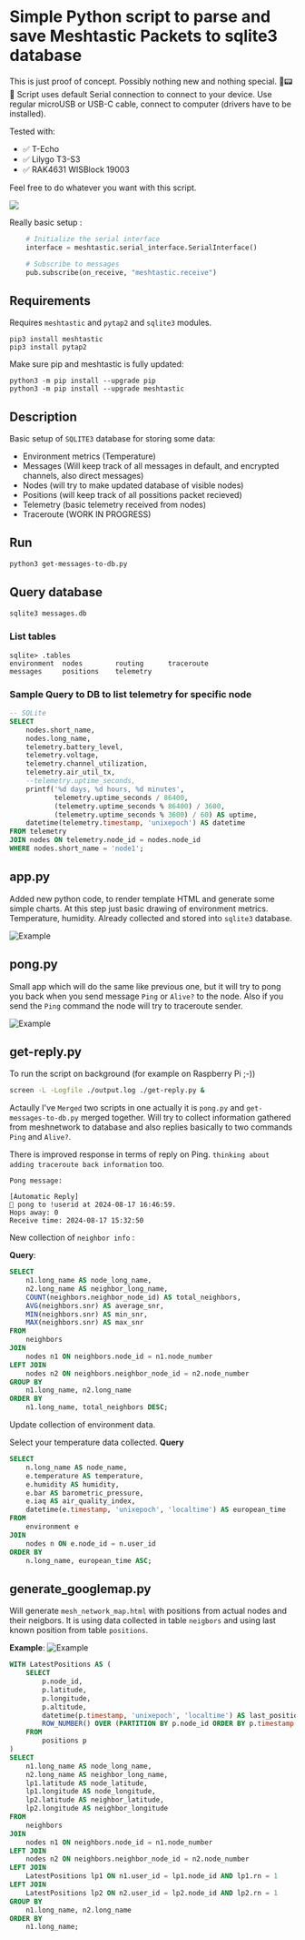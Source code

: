 # Simple Python script to parse and save Meshtastic Packets to sqlite3 database

This is just proof of concept. 
Possibly nothing new and nothing special. 🗼📟📡
Script uses default Serial connection to connect to your device. 
Use regular microUSB or USB-C cable, connect to computer (drivers have to be installed). 

Tested with: 

- ✅ T-Echo
- ✅ Lilygo T3-S3
- ✅ RAK4631 WISBlock 19003

Feel free to do whatever you want with this script. 

![](./images/screenshot.png)

Really basic setup :
```python
    # Initialize the serial interface
    interface = meshtastic.serial_interface.SerialInterface()

    # Subscribe to messages
    pub.subscribe(on_receive, "meshtastic.receive")
```

## Requirements

Requires `meshtastic` and `pytap2` and `sqlite3` modules.

```shell
pip3 install meshtastic
pip3 install pytap2
```

Make sure pip and meshtastic is fully updated:

```shell
python3 -m pip install --upgrade pip
python3 -m pip install --upgrade meshtastic
```

## Description

Basic setup of `SQLITE3` database for storing some data:

- Environment metrics (Temperature)
- Messages (Will keep track of all messages in default, and encrypted channels, also direct messages)
- Nodes (will try to make updated database of visible nodes)
- Positions (will keep track of all possitions packet recieved)
- Telemetry (basic telemetry received from nodes)
- Traceroute (WORK IN PROGRESS)

## Run 

```bash
python3 get-messages-to-db.py
```


## Query database

```bash
sqlite3 messages.db
```

### List tables

```shell
sqlite> .tables
environment  nodes        routing      traceroute 
messages     positions    telemetry 
```

### Sample Query to DB to list telemetry for specific node
```sql
-- SQLite
SELECT 
    nodes.short_name, 
    nodes.long_name, 
    telemetry.battery_level,
    telemetry.voltage, 
    telemetry.channel_utilization, 
    telemetry.air_util_tx,
    --telemetry.uptime_seconds,
    printf('%d days, %d hours, %d minutes', 
           telemetry.uptime_seconds / 86400, 
           (telemetry.uptime_seconds % 86400) / 3600, 
           (telemetry.uptime_seconds % 3600) / 60) AS uptime,
    datetime(telemetry.timestamp, 'unixepoch') AS datetime
FROM telemetry 
JOIN nodes ON telemetry.node_id = nodes.node_id
WHERE nodes.short_name = 'node1';


```
## app.py

Added new python code, to render template HTML and generate some simple charts.
At this step just basic drawing of environment metrics. Temperature, humidity.
Already collected and stored into `sqlite3` database. 

![Example](./images/dashboard_example.png)


## pong.py

Small app which will do the same like previous one, but it will try to pong you back when you send message `Ping` or `Alive?` to the node. 
Also if you send the `Ping` command the node will try to traceroute sender. 

![Example](./images/pongpythonscreenshot.png)

## get-reply.py

To run the script on background (for example on Raspberry Pi ;-))
```bash
screen -L -Logfile ./output.log ./get-reply.py &
```

Actaully I've `Merged` two scripts in one actually it is `pong.py` and `get-messages-to-db.py` merged together. Will try to collect information gathered from meshnetwork to database and also replies basically to two commands `Ping` and `Alive?`. 

There is improved response in terms of reply on Ping. `thinking about adding traceroute back information` too. 

`Pong message:`
```shell
[Automatic Reply]
🏓 pong to !userid at 2024-08-17 16:46:59.
Hops away: 0
Receive time: 2024-08-17 15:32:50
```

New collection of `neighbor info` :

**Query**:
```sql
SELECT 
    n1.long_name AS node_long_name,
    n2.long_name AS neighbor_long_name,
    COUNT(neighbors.neighbor_node_id) AS total_neighbors,
    AVG(neighbors.snr) AS average_snr,
    MIN(neighbors.snr) AS min_snr,
    MAX(neighbors.snr) AS max_snr
FROM 
    neighbors
JOIN 
    nodes n1 ON neighbors.node_id = n1.node_number
LEFT JOIN 
    nodes n2 ON neighbors.neighbor_node_id = n2.node_number
GROUP BY 
    n1.long_name, n2.long_name
ORDER BY 
    n1.long_name, total_neighbors DESC;
```

Update collection of environment data. 

Select your temperature data collected.
**Query**
```sql
SELECT 
    n.long_name AS node_name,
    e.temperature AS temperature,
    e.humidity AS humidity,
    e.bar AS barometric_pressure,
    e.iaq AS air_quality_index,
    datetime(e.timestamp, 'unixepoch', 'localtime') AS european_time
FROM 
    environment e
JOIN 
    nodes n ON e.node_id = n.user_id
ORDER BY 
    n.long_name, european_time ASC;

```

## generate_googlemap.py

Will generate `mesh_network_map.html` with positions from actual nodes and their neigbors. It is using data collected in table `neigbors` and using last known position from table `positions`. 

**Example**:
![Example](./images/neighbors.png)

```sql
WITH LatestPositions AS (
    SELECT 
        p.node_id,
        p.latitude,
        p.longitude,
        p.altitude,
        datetime(p.timestamp, 'unixepoch', 'localtime') AS last_position_time,
        ROW_NUMBER() OVER (PARTITION BY p.node_id ORDER BY p.timestamp DESC) AS rn
    FROM 
        positions p
)
SELECT 
    n1.long_name AS node_long_name,
    n2.long_name AS neighbor_long_name,
    lp1.latitude AS node_latitude,
    lp1.longitude AS node_longitude,
    lp2.latitude AS neighbor_latitude,
    lp2.longitude AS neighbor_longitude
FROM 
    neighbors
JOIN 
    nodes n1 ON neighbors.node_id = n1.node_number
LEFT JOIN 
    nodes n2 ON neighbors.neighbor_node_id = n2.node_number
LEFT JOIN 
    LatestPositions lp1 ON n1.user_id = lp1.node_id AND lp1.rn = 1
LEFT JOIN 
    LatestPositions lp2 ON n2.user_id = lp2.node_id AND lp2.rn = 1
GROUP BY 
    n1.long_name, n2.long_name
ORDER BY 
    n1.long_name;
```